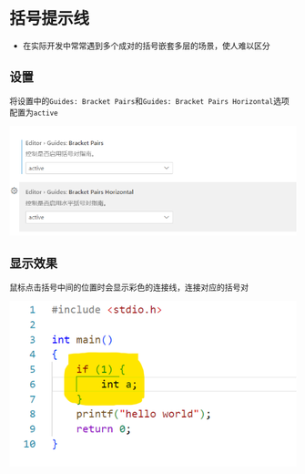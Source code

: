 # 括号提示线

* 在实际开发中常常遇到多个成对的括号嵌套多层的场景，使人难以区分



## 设置

将设置中的`Guides: Bracket Pairs`和`Guides: Bracket Pairs Horizontal`选项配置为`active`

![01_设置页面](./image/01_%E8%AE%BE%E7%BD%AE%E9%A1%B5%E9%9D%A2.png)

## 显示效果

鼠标点击括号中间的位置时会显示彩色的连接线，连接对应的括号对

![02_实际效果](./image/02_%E5%AE%9E%E9%99%85%E6%95%88%E6%9E%9C.png)